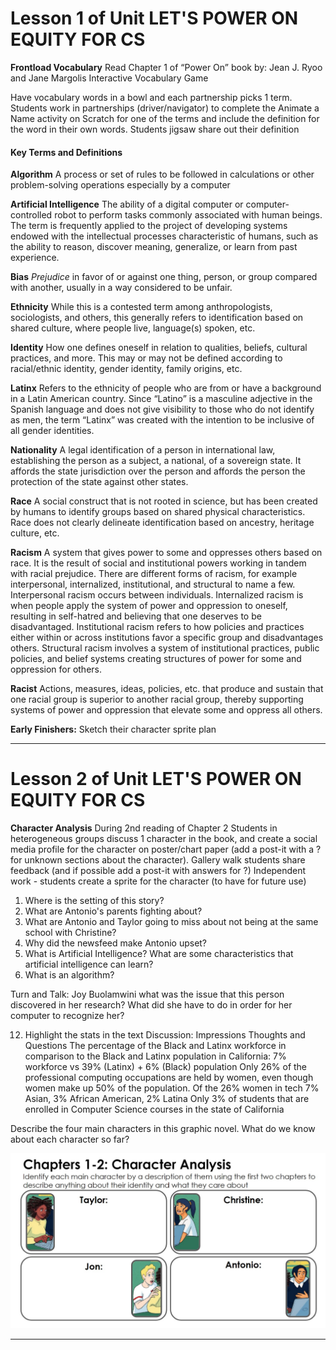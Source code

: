 # Lesson 1 of Unit LET'S POWER ON EQUITY FOR CS

**Frontload Vocabulary** 
Read Chapter 1 of “Power On” book by: Jean J. Ryoo and Jane Margolis
Interactive Vocabulary Game

Have vocabulary words in a bowl and each partnership picks 1 term.
Students work in partnerships (driver/navigator) to complete the Animate a Name activity on Scratch for one of the terms and include the definition for the word in their own words.
Students  jigsaw share out their definition

#### Key Terms and Definitions

**Algorithm**
A process or set of rules to be followed in calculations or other problem-solving operations especially by a computer

**Artificial Intelligence**
The ability of a digital computer or computer-controlled robot to perform tasks commonly associated with human beings. The term is frequently applied to the project of developing
systems endowed with the intellectual processes characteristic of humans, such as the ability to reason, discover meaning, generalize, or learn from past experience.

**Bias** 
*Prejudice* 
in favor of or against one thing, person, or group compared with another, usually in a way considered to be unfair.

**Ethnicity**
While this is a contested term among anthropologists, sociologists, and others, this generally refers to identification based on shared culture, where people live, language(s)
spoken, etc.

**Identity**
How one defines oneself in relation to qualities, beliefs, cultural practices, and more. This may or may not be defined according to racial/ethnic identity, gender identity, family
origins, etc.

**Latinx**
Refers to the ethnicity of people who are from or have a background in a Latin American country. Since “Latino” is a masculine adjective in the Spanish language and does not give
visibility to those who do not identify as men, the term “Latinx” was created with the intention to be inclusive of all gender identities.

**Nationality**
A legal identification of a person in international law, establishing the person as a subject,
a national, of a sovereign state. It affords the state jurisdiction over the person and affords
the person the protection of the state against other states.

**Race**
A social construct that is not rooted in science, but has been created by humans to
identify groups based on shared physical characteristics. Race does not clearly delineate
identification based on ancestry, heritage culture, etc.

**Racism**
A system that gives power to some and oppresses others based on race. It is the result of
social and institutional powers working in tandem with racial prejudice. There are different
forms of racism, for example interpersonal, internalized, institutional, and structural to
name a few. Interpersonal racism occurs between individuals. Internalized racism is when
people apply the system of power and oppression to oneself, resulting in self-hatred and
believing that one deserves to be disadvantaged. Institutional racism refers to how
policies and practices either within or across institutions favor a specific group and
disadvantages others. Structural racism involves a system of institutional practices, public
policies, and belief systems creating structures of power for some and oppression for
others.

**Racist**
Actions, measures, ideas, policies, etc. that produce and sustain that one racial group is
superior to another racial group, thereby supporting systems of power and oppression that
elevate some and oppress all others.



**Early Finishers:**
Sketch their character sprite plan 

----

# Lesson 2 of Unit LET'S POWER ON EQUITY FOR CS

**Character Analysis**
During 2nd reading of Chapter 2
Students in heterogeneous groups discuss 1 character in the book, and create a social media profile for the character on poster/chart paper (add a post-it with a ? for unknown sections about the character).
Gallery walk students share feedback (and if possible add a post-it with answers for ?)
Independent work - students create a sprite for the character (to have for future use)


1. Where is the setting of this story?
2. What are Antonio's parents fighting about?
3. What are Antonio and Taylor going to miss about not being at the same school with Christine?
4. Why did the newsfeed make Antonio upset?
5. What is Artificial Intelligence? What are some characteristics that artificial intelligence can learn?
6. What is an algorithm?


Turn and Talk: Joy Buolamwini what was the issue that this person discovered in her research? What did she have to do in order for her computer to recognize her?

12. Highlight the stats in the text Discussion: Impressions Thoughts and Questions
The percentage of the Black and Latinx workforce in comparison to the Black and Latinx population in California:
 7% workforce vs 39% (Latinx) + 6% (Black) population 
Only 26% of the professional computing occupations are held by women, even though women make up 50% of the population. Of the 26% women in tech 7% Asian, 3% African American, 2% Latina 
Only 3% of students that are enrolled in Computer Science courses in the state of California 


Describe the four main characters in this graphic novel. What do we know about each character so far?

![photo of each character with text box to record character analysis](https://github.com/hunter-teacher-cert/currdev-work-theawilliams19/blob/main/Power%20On%20Character%20Analysis%20slide.jpg)

----
